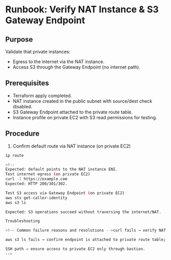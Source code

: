 <!--
Rationale:
- Ensures private instances can reach the internet via NAT instance.
- Validates S3 access through Gateway Endpoint (no internet exposure).
-->
# Runbook: Verify NAT Instance & S3 Gateway Endpoint

## Purpose
Validate that private instances:
- Egress to the internet via the NAT instance.
- Access S3 through the Gateway Endpoint (no internet path).

## Prerequisites
<!-- NAT and Endpoint must exist before running these checks -->
- Terraform apply completed.
- NAT instance created in the public subnet with source/dest check disabled.
- S3 Gateway Endpoint attached to the private route table.
- Instance profile on private EC2 with S3 read permissions for testing.

## Procedure
1) Confirm default route via NAT instance (on private EC2)
```bash
ip route

<!--
Expected: default points to the NAT instance ENI.
Test internet egress (on private EC2)
curl -I https://example.com
Expected: HTTP 200/301/302.

Test S3 access via Gateway Endpoint (on private EC2)
aws sts get-caller-identity
aws s3 ls

Expected: S3 operations succeed without traversing the internet/NAT.

Troubleshooting

<!-- Common failure reasons and resolutions -->curl fails → verify NAT instance source_dest_check=false; check private route table default route.

aws s3 ls fails → confirm endpoint is attached to private route table; verify instance IAM policy.

SSH path → ensure access to private EC2 only through bastion.
-->
